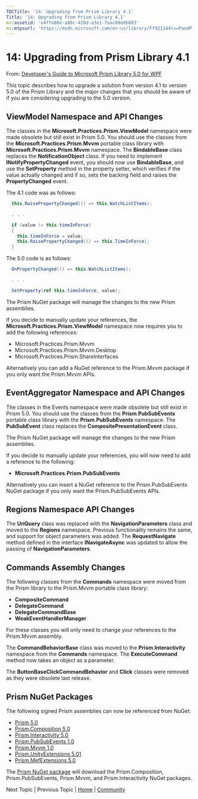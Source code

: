 ```yaml
---
TOCTitle: '14: Upgrading from Prism Library 4.1'
Title: '14: Upgrading from Prism Library 4.1'
ms:assetid: 'e4ffe88e-a88c-42bd-a3e1-faac89ddb803'
ms:mtpsurl: 'https://msdn.microsoft.com/en-us/library/Ff921144(v=PandP.40)'
---
```


# 14: Upgrading from Prism Library 4.1

From: [Developer's Guide to Microsoft Prism Library 5.0 for WPF](https://msdn.microsoft.com/en-us/library/gg406140.aspx)

This topic describes how to upgrade a solution from version 4.1 to version 5.0 of the Prism Library and the major changes that you should be aware of if you are considering upgrading to the 5.0 version.

## ViewModel Namespace and API Changes

The classes in the **Microsoft.Practices.Prism.ViewModel** namespace were made obsolete but still exist in Prism 5.0. You should use the classes from the **Microsoft.Practices.Prism**.**Mvvm** portable class library with **Microsoft.Practices.Prism**.**Mvvm** namespace. The **BindableBase** class replaces the **NotificationObject** class. If you need to implement **INotifyPropertyChanged** event, you should now use **BindableBase**, and use the **SetProperty** method in the property setter, which verifies if the value actually changed and if so, sets the backing field and raises the **PropertyChanged** event.

The 4.1 code was as follows:

```C#
  this.RaisePropertyChanged(() => this.WatchListItems);

  . . .

  if (value != this.timeInForce)
  {
    this.timeInForce = value;
    this.RaisePropertyChanged(() => this.TimeInForce);
  }
```

The 5.0 code is as follows:

```C#
  OnPropertyChanged(() => this.WatchListItems);

  . . . 

  SetProperty(ref this.timeInForce, value);
```

The Prism NuGet package will manage the changes to the new Prism assemblies.

If you decide to manually update your references, the **Microsoft.Practices.Prism.ViewModel** namespace now requires you to add the following references:

-  Microsoft.Practices.Prism.Mvvm
-  Microsoft.Practices.Prism.Mvvm.Desktop
-  Microsoft.Practices.Prism.ShareInterfaces

Alternatively you can add a NuGet reference to the Prism.Mvvm package if you only want the Prism.Mvvm APIs.

## EventAggregator Namespace and API Changes

The classes in the Events namespace were made obsolete but still exist in Prism 5.0. You should use the classes from the **Prism**.**PubSubEvents** portable class library with the **Prism**.**PubSubEvents** namespace. The **PubSubEvent** class replaces the **CompositePresentationEvent** class.

The Prism NuGet package will manage the changes to the new Prism assemblies.

If you decide to manually update your references, you will now need to add a reference to the following:

-  **Microsoft.Practices.Prism.PubSubEvents**

Alternatively you can insert a NuGet reference to the Prism.PubSubEvents NuGet package if you only want the Prism.PubSubEvents APIs.

## Regions Namespace API Changes

The **UriQuery** class was replaced with the **NavigationParameters** class and moved to the **Regions** namespace. Previous functionality remains the same, and support for object parameters was added. The **RequestNavigate** method defined in the interface **INavigateAsync** was updated to allow the passing of **NavigationParameters**.

## Commands Assembly Changes

The following classes from the **Commands** namespace were moved from the Prism library to the Prism.Mvvm portable class library:

-  **CompositeCommand**
-  **DelegateCommand**
-  **DelegateCommandBase**
-  **WeakEventHandlerManager**

For these classes you will only need to change your references to the Prism.Mvvm assembly.

The **CommandBehaviorBase** class was moved to the **Prism**.**Interactivity** namespace from the **Commands** namespace. The **ExecuteCommand** method now takes an object as a parameter.

The **ButtonBaseClickCommandBehavior** and **Click** classes were removed as they were obsolete last release.

## Prism NuGet Packages

The following signed Prism assemblies can now be referenced from NuGet:

-  [Prism 5.0](http://aka.ms/prism-wpf-prism50nuget)
-  [Prism.Composition 5.0](http://aka.ms/prism-wpf-prism50compositionnuget)
-  [Prism.Interactivity 5.0](http://aka.ms/prism-wpf-prism50interactivitynuget)
-  [Prism.PubSubEvents 1.0](http://aka.ms/prism-wpf-prism50pubsubeventsnuget)
-  [Prism.Mvvm 1.0](http://aka.ms/prism-wpf-prism50mvvmnuget)
-  [Prism.UnityExtensions 5.01](http://aka.ms/prism-wpf-prism50unityextensionsnuget)
-  [Prism.MefExtensions 5.0](http://aka.ms/prism-wpf-prism50mefextensionsnuget)

The [Prism NuGet package](http://aka.ms/prism-wpf-prism50nuget) will download the Prism.Composition, Prism.PubSubEvents, Prism.Mvvm, and Prism.Interactivity NuGet packages.

Next Topic | Previous Topic | [Home](http://msdn.microsoft.com/en-us/library/gg406140) | [Community](https://compositewpf.codeplex.com/)
